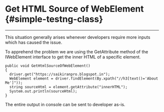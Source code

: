 # Get HTML Source of WebElement {#simple-testng-class}

---

This situation generally arises whenever developers require more inputs which has caused the issue.

To apprehend the problem we are using the GetAttribute  method of the IWebElement interface to get the inner HTML of a specific element.

```
public void GetHtmlSourceOfWebElement()
{
  driver.get("https://saikiranpro.blogspot.in");
  WebElement element = driver.findElement(By.xpath("//h3[text()='About Me']"));
  string sourceHtml = element.getAttribute("innerHTML");
  System.out.println(sourceHtml);
}
```

The entire output in console can be sent to developer as-is.

